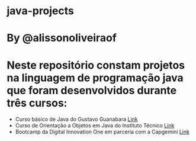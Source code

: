 # java-projects
# By @alissonoliveiraof
# Neste repositório constam projetos na linguagem de programação java que foram desenvolvidos durante três cursos:
- Curso básico de Java do Gustavo Guanabara [Link](https://www.cursoemvideo.com/curso/java-basico/)
- Curso de Orientação a Objetos em Java do Instituto Técnico [Link](https://www.coursera.org/learn/orientacao-a-objetos-com-java/home/welcome)
- Bootcamp da Digital Innovation One em parceria com a Capgemini [Link](https://web.dio.me/play)
